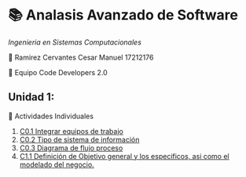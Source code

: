 # :books: Analasis Avanzado de Software
*Ingenieria en Sistemas Computacionales*

:boy: Ramirez Cervantes Cesar Manuel    17212176 

:green_book: Equipo Code Developers 2.0

## Unidad 1: ##
:memo: Actividades Individuales
  
   1. [C0.1 Integrar equipos de trabajo](blog/C0.1_IntegrarEquiposdeTrabajo_CesarRamirez.pdf)
   2. [C0.2 Tipo de sistema de información](blog/C0.2_TipoDeSistemaDeInformacion_CesarRamirez.md)
   3. [C0.3 Diagrama de flujo proceso](blog/C0.3_DiagramaDeFlujo_Proceso.md)
   4. [C1.1 Definición de Objetivo general y los especificos, asi como el modelado del negocio.](C1.1_Definición_de_objetivo_general_especificos_y_modelado_del_negocio_CesarRamirez.md)
